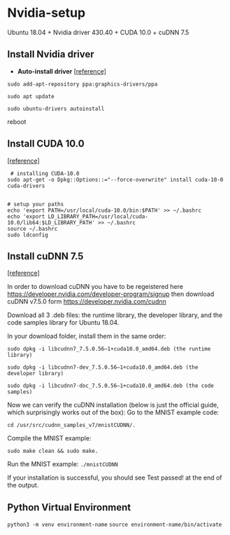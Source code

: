 # Nvidia-setup
Ubuntu 18.04 + Nvidia driver 430.40 + CUDA 10.0 + cuDNN 7.5

## Install Nvidia driver

- **Auto-install driver** [[reference]](https://askubuntu.com/questions/1028830/how-do-i-install-cuda-on-ubuntu-18-04)
```
sudo add-apt-repository ppa:graphics-drivers/ppa

sudo apt update

sudo ubuntu-drivers autoinstall
```
reboot

## Install CUDA 10.0

[[reference]](https://gist.github.com/Mahedi-61/2a2f1579d4271717d421065168ce6a73)

```
 # installing CUDA-10.0
sudo apt-get -o Dpkg::Options::="--force-overwrite" install cuda-10-0 cuda-drivers


# setup your paths
echo 'export PATH=/usr/local/cuda-10.0/bin:$PATH' >> ~/.bashrc
echo 'export LD_LIBRARY_PATH=/usr/local/cuda-10.0/lib64:$LD_LIBRARY_PATH' >> ~/.bashrc
source ~/.bashrc
sudo ldconfig
```
## Install cuDNN 7.5

[[reference]](https://medium.com/repro-repo/install-cuda-10-1-and-cudnn-7-5-0-for-pytorch-on-ubuntu-18-04-lts-9b6124c44cc)

In order to download cuDNN you have to be regeistered here https://developer.nvidia.com/developer-program/signup
then download cuDNN v7.5.0 form https://developer.nvidia.com/cudnn

Download all 3 .deb files: the runtime library, the developer library, and the code samples library for Ubuntu 18.04.

In your download folder, install them in the same order:

```
sudo dpkg -i libcudnn7_7.5.0.56–1+cuda10.0_amd64.deb (the runtime library)

sudo dpkg -i libcudnn7-dev_7.5.0.56–1+cuda10.0_amd64.deb (the developer library)

sudo dpkg -i libcudnn7-doc_7.5.0.56–1+cuda10.0_amd64.deb (the code samples)

```

Now we can verify the cuDNN installation (below is just the official guide, which surprisingly works out of the box):
Go to the MNIST example code: 

```cd /usr/src/cudnn_samples_v7/mnistCUDNN/.```

Compile the MNIST example: 

```sudo make clean && sudo make.```

Run the MNIST example: 
```./mnistCUDNN ```

If your installation is successful, you should see Test passed! at the end of the output.

## Python Virtual Environment

```python3 -m venv environment-name```
```source environment-name/bin/activate```


